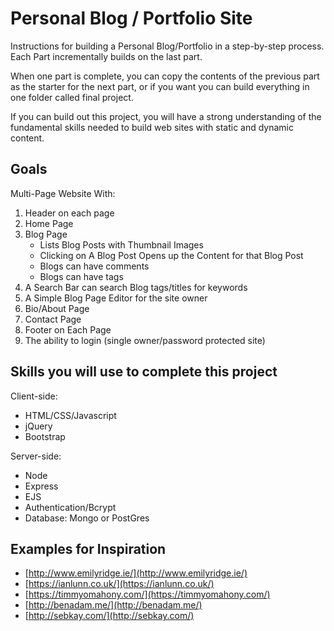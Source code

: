 # Personal Blog / Portfolio Site

Instructions for building a Personal Blog/Portfolio in a step-by-step process. Each Part incrementally builds on the last part. 

When one part is complete, you can copy the contents of the previous part as the starter for the next part, or if you want you can build everything in one folder called final project.

If you can build out this project, you will have a strong understanding of the fundamental skills needed to build web sites with static and dynamic content.

## Goals
Multi-Page Website With:
1. Header on each page
2. Home Page
3. Blog Page
    * Lists Blog Posts with Thumbnail Images
    * Clicking on A Blog Post Opens up the Content for that Blog Post
    * Blogs can have comments 
    * Blogs can have tags
8. A Search Bar can search Blog tags/titles for keywords
9. A Simple Blog Page Editor for the site owner
10. Bio/About Page
11. Contact Page
12. Footer on Each Page
13. The ability to login (single owner/password protected site)

## Skills you will use to complete this project

Client-side:
   * HTML/CSS/Javascript 
   * jQuery
   * Bootstrap
   
Server-side:
   * Node
   * Express
   * EJS
   * Authentication/Bcrypt
   * Database: Mongo or PostGres

## Examples for Inspiration

* [http://www.emilyridge.ie/](http://www.emilyridge.ie/)
* [https://ianlunn.co.uk/](https://ianlunn.co.uk/)
* [https://timmyomahony.com/](https://timmyomahony.com/)
* [http://benadam.me/](http://benadam.me/)
* [http://sebkay.com/](http://sebkay.com/)
